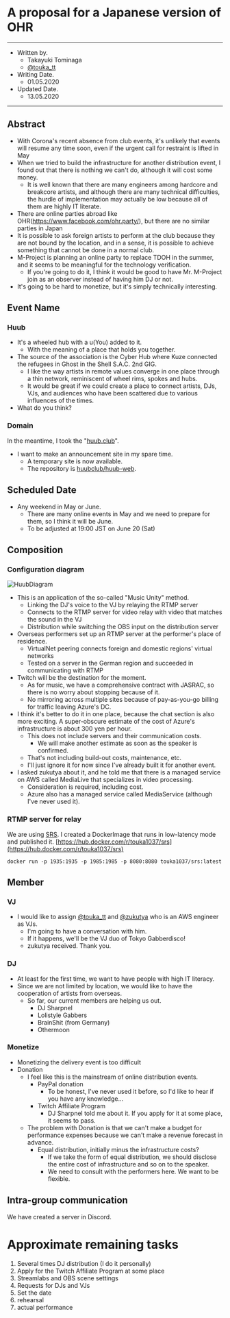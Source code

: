 # A proposal for a Japanese version of OHR

---
* Written by.
  * Takayuki Tominaga
  * [@touka_tt](https://twitter.com/touka_tt)
* Writing Date.
  * 01.05.2020
* Updated Date.
  * 13.05.2020
---

## Abstract
* With Corona's recent absence from club events, it's unlikely that events will resume any time soon, even if the urgent call for restraint is lifted in May
* When we tried to build the infrastructure for another distribution event, I found out that there is nothing we can't do, although it will cost some money.
  * It is well known that there are many engineers among hardcore and breakcore artists, and although there are many technical difficulties, the hurdle of implementation may actually be low because all of them are highly IT literate.
* There are online parties abroad like OHR(https://www.facebook.com/ohr.party/), but there are no similar parties in Japan
* It is possible to ask foreign artists to perform at the club because they are not bound by the location, and in a sense, it is possible to achieve something that cannot be done in a normal club.
* M-Project is planning an online party to replace TDOH in the summer, and it seems to be meaningful for the technology verification.
  * If you're going to do it, I think it would be good to have Mr. M-Project join as an observer instead of having him DJ or not.
* It's going to be hard to monetize, but it's simply technically interesting.

## Event Name
### Huub
* It's a wheeled hub with a u(You) added to it.
  * With the meaning of a place that holds you together.
* The source of the association is the Cyber Hub where Kuze connected the refugees in Ghost in the Shell S.A.C. 2nd GIG.
  * I like the way artists in remote values converge in one place through a thin network, reminiscent of wheel rims, spokes and hubs.
  * It would be great if we could create a place to connect artists, DJs, VJs, and audiences who have been scattered due to various influences of the times.
* What do you think?

### Domain
In the meantime, I took the "[huub.club](https://huub.club)".

* I want to make an announcement site in my spare time.
  * A temporary site is now available.
  * The repository is [huubclub/huub-web](https://github.com/huubclub/huub-web).

## Scheduled Date
* Any weekend in May or June.
  * There are many online events in May and we need to prepare for them, so I think it will be June.
  * To be adjusted at 19:00 JST on June 20 (Sat)

## Composition
### Configuration diagram
![HuubDiagram](https://touka1037.github.io/jpohr/HuubDiagramEn.png)
* This is an application of the so-called "Music Unity" method.
  * Linking the DJ's voice to the VJ by relaying the RTMP server
  * Connects to the RTMP server for video relay with video that matches the sound in the VJ
  * Distribution while switching the OBS input on the distribution server
* Overseas performers set up an RTMP server at the performer's place of residence.
  * VirtualNet peering connects foreign and domestic regions' virtual networks
  * Tested on a server in the German region and succeeded in communicating with RTMP
* Twitch will be the destination for the moment.
  * As for music, we have a comprehensive contract with JASRAC, so there is no worry about stopping because of it.
  * No mirroring across multiple sites because of pay-as-you-go billing for traffic leaving Azure's DC.
* I think it's better to do it in one place, because the chat section is also more exciting.
A super-obscure estimate of the cost of Azure's infrastructure is about 300 yen per hour.
  * This does not include servers and their communication costs.
    * We will make another estimate as soon as the speaker is confirmed.
  * That's not including build-out costs, maintenance, etc.
  * I'll just ignore it for now since I've already built it for another event.
* I asked zukutya about it, and he told me that there is a managed service on AWS called MediaLive that specializes in video processing.
  * Consideration is required, including cost.
  * Azure also has a managed service called MediaService (although I've never used it).

### RTMP server for relay
We are using [SRS](https://github.com/ossrs/srs).
I created a DockerImage that runs in low-latency mode and published it.
[https://hub.docker.com/r/touka1037/srs](https://hub.docker.com/r/touka1037/srs)  

```
docker run -p 1935:1935 -p 1985:1985 -p 8080:8080 touka1037/srs:latest
```

## Member
### VJ
* I would like to assign [@touka_tt](https://twitter.com/touka_tt) and [@zukutya](https://twitter.com/zukutya) who is an AWS engineer as VJs.
  * I'm going to have a conversation with him.
  * If it happens, we'll be the VJ duo of Tokyo Gabberdisco!
  * zukutya received. Thank you.

### DJ
* At least for the first time, we want to have people with high IT literacy.
* Since we are not limited by location, we would like to have the cooperation of artists from overseas.
  * So far, our current members are helping us out.
    * DJ Sharpnel
    * Lolistyle Gabbers
    * BrainShit (from Germany)
    * Othermoon

### Monetize
* Monetizing the delivery event is too difficult
* Donation
  * I feel like this is the mainstream of online distribution events.
    * PayPal donation
      * To be honest, I've never used it before, so I'd like to hear if you have any knowledge...
    * Twitch Affiliate Program
      * DJ Sharpnel told me about it. If you apply for it at some place, it seems to pass.
  * The problem with Donation is that we can't make a budget for performance expenses because we can't make a revenue forecast in advance.
    * Equal distribution, initially minus the infrastructure costs?
      * If we take the form of equal distribution, we should disclose the entire cost of infrastructure and so on to the speaker.
      * We need to consult with the performers here. We want to be flexible.

## Intra-group communication
We have created a server in Discord.

# Approximate remaining tasks
1. Several times DJ distribution (I do it personally)
1. Apply for the Twitch Affiliate Program at some place
1. Streamlabs and OBS scene settings
1. Requests for DJs and VJs
1. Set the date
1. rehearsal
1. actual performance
